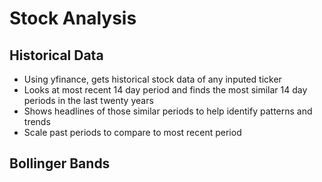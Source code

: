 # Stock Analysis 

## Historical Data 
* Using yfinance, gets historical stock data of any inputed ticker
* Looks at most recent 14 day period and finds the most similar 14 day periods in the last twenty years
* Shows headlines of those similar periods to help identify patterns and trends
* Scale past periods to compare to most recent period

## Bollinger Bands
